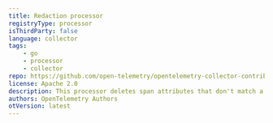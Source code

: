 ```yaml
---
title: Redaction processor
registryType: processor
isThirdParty: false
language: collector
tags:
    - go
    - processor
    - collector
repo: https://github.com/open-telemetry/opentelemetry-collector-contrib/tree/main/processor/redactionprocessor
license: Apache 2.0
description: This processor deletes span attributes that don't match a list of allowed span
authors: OpenTelemetry Authors
otVersion: latest
---
```

